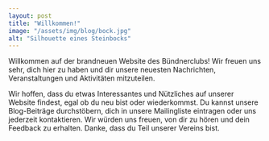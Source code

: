 ```yaml
---
layout: post
title: "Willkommen!"
image: "/assets/img/blog/bock.jpg"
alt: "Silhouette eines Steinbocks"
---
```


Willkommen auf der brandneuen Website des Bündnerclubs! Wir freuen uns sehr, dich hier zu haben und dir unsere neuesten Nachrichten, Veranstaltungen und Aktivitäten mitzuteilen.

Wir hoffen, dass du etwas Interessantes und Nützliches auf unserer Website findest, egal ob du neu bist oder wiederkommst. Du kannst unsere Blog-Beiträge durchstöbern, dich in unsere Mailingliste eintragen oder uns jederzeit kontaktieren. Wir würden uns freuen, von dir zu hören und dein Feedback zu erhalten. Danke, dass du Teil unserer Vereins bist.
